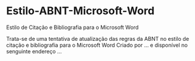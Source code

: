 # Estilo-ABNT-Microsoft-Word
Estilo de Citação e Bibliografia para o Microsoft Word

Trata-se de uma tentativa de atualização das regras da ABNT no estilo de citação e bibliografia para o Microsoft Word Criado por ... e disponível no senguinte endereço ...
